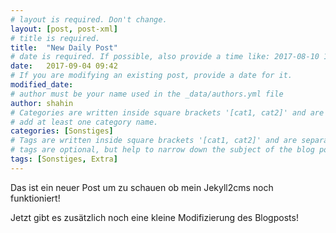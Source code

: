```yaml
---
# layout is required. Don't change.
layout: [post, post-xml]
# title is required.
title:  "New Daily Post"
# date is required. If possible, also provide a time like: 2017-08-10 10:25:00.
date:   2017-09-04 09:42
# If you are modifying an existing post, provide a date for it.
modified_date: 
# author must be your name used in the _data/authors.yml file
author: shahin
# Categories are written inside square brackets '[cat1, cat2]' and are separated by comma.
# add at least one category name.
categories: [Sonstiges]
# Tags are written inside square brackets '[cat1, cat2]' and are separated by comma.
# tags are optional, but help to narrow down the subject of the blog post
tags: [Sonstiges, Extra]
---
```


Das ist ein neuer Post um zu schauen ob mein Jekyll2cms noch funktioniert!

Jetzt gibt es zusätzlich noch eine kleine Modifizierung des Blogposts!

